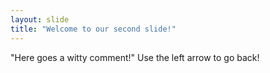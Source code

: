 ```yaml
---
layout: slide
title: "Welcome to our second slide!"
---
```

"Here goes a witty comment!"
Use the left arrow to go back!

